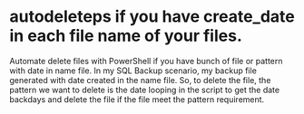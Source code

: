 # autodeleteps if you have create_date in each file name of your files.
Automate delete files with PowerShell if you have bunch of file or pattern with date in name file. In my SQL Backup scenario, my backup file generated with date created in the name file.
So, to delete the file, the pattern we want to delete is the date looping in the script to get the date backdays and delete the file if the file meet the pattern requirement.
